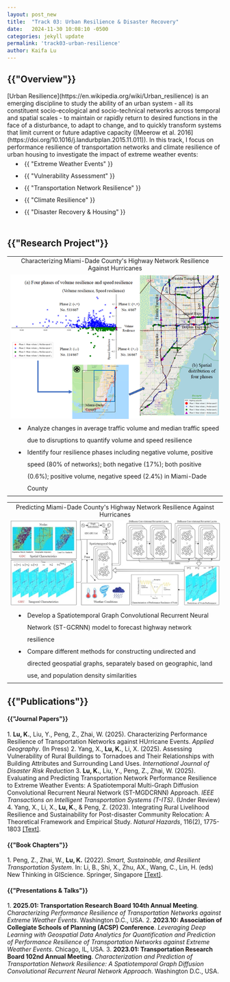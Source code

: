 ```yaml
---
layout: post_new
title:  "Track 03: Urban Resilience & Disaster Recovery"
date:   2024-11-30 10:08:10 -0500
categories: jekyll update
permalink: 'track03-urban-resilience'
author: Kaifa Lu
---
```


<h2>{{"Overview"}}</h2>
<style>
      li {
        padding-left: 40px;
        line-height: 2;
        text-indent: -20px;
      }
    </style>
[Urban Resilience](https://en.wikipedia.org/wiki/Urban_resilience) is an emerging discipline to study the ability of an urban system - all its constituent socio-ecological and socio-technical networks across temporal and spatial scales - to maintain or rapidly return to desired functions in the face of a disturbance, to adapt to change, and to quickly transform systems that limit current or future adaptive capacity ([Meerow et al. 2016](https://doi.org/10.1016/j.landurbplan.2015.11.011)). In this track, I focus on performance resilience of transportation networks and climate resilience of urban housing to investigate the impact of extreme weather events:
<li>{{ "Extreme Weather Events" }}</li>
<li>{{ "Vulnerability Assessment" }}</li>
<li>{{ "Transportation Network Resilience" }}</li>
<li>{{ "Climate Resilience" }}</li>
<li>{{ "Disaster Recovery & Housing" }}</li>
<br>
<h2>{{"Research Project"}}</h2>
<table style="margin-left: auto; margin-right: auto;">
  <tr style="text-align: center;">
    <td>Characterizing Miami-Dade County's Highway Network Resilience Against Hurricanes</td>
  </tr>
  <tr style="text-align: center;">
    <td><img src="assets/Track 03_Project01.png"></td>
  </tr>
  <tr style="text-align: left;">
    <td>
      <li>Analyze changes in average traffic volume and median traffic speed due to disruptions to quantify volume and speed resilience</li>
      <li>Identify four resilience phases including negative volume, positive speed (80% of networks); both negative (17%); both positive (0.6%); positive volume, negative speed (2.4%) in Miami-Dade County</li>
    </td>
  </tr>
 </table>
 <table style="margin-left: auto; margin-right: auto;">
 <tr style="text-align: center;">
    <td>Predicting Miami-Dade County's Highway Network Resilience Against Hurricanes</td>
  </tr>
  <tr style="text-align: center;">
    <td><img src="assets/Track 03_Project02.jpg"></td>
  </tr>
  <tr style="text-align: left;">
     <td>
       <li>Develop a Spatiotemporal Graph Convolutional Recurrent Neural Network (ST-GCRNN) model to forecast highway network resilience</li>
       <li>Compare different methods for constructing undirected and directed geospatial graphs, separately based on geographic, land use, and population density similarities</li>
     </td>
  </tr>
 </table>
<h2>{{"Publications"}}</h2>
<h4>{{"Journal Papers"}}</h4>
1. <b>Lu, K.</b>, Liu, Y., Peng, Z., Zhai, W. (2025). Characterizing Performance Resilience of Transportation Networks against HUrricane Events. <em>Applied Geography</em>. (In Press)
2. Yang, X., <b>Lu, K.</b>, Li, X. (2025). Assessing Vulnerability of Rural Buildings to Tornadoes and Their Relationships with Building Attributes and Surrounding Land Uses. <em>International Journal of Disaster Risk Reduction</em>
3. <b>Lu, K.</b>, Liu, Y., Peng, Z., Zhai, W. (2025). Evaluating and Predicting Transportation Network Performance Resilience to Extreme Weather Events: A Spatiotemporal Multi-Graph Diffusion Convolutional Recurrent Neural Network (ST-MGDCRNN) Approach. <em>IEEE Transactions on Intelligent Transportation Systems (T-ITS)</em>. (Under Review)
4. Yang, X., Li, X., <b>Lu, K.</b>, & Peng, Z. (2023). Integrating Rural Livelihood Resilience and Sustainability for Post-disaster Community Relocation: A Theoretical Framework and Empirical Study. <em>Natural Hazards</em>, 116(2), 1775-1803 <a href="https://doi.org/10.1007/s11069-022-05739-4">[Text]</a>.
<br>
<h4>{{"Book Chapters"}}</h4>
1. Peng, Z., Zhai, W., <b>Lu, K.</b> (2022). <em>Smart, Sustainable, and Resilient Transportation System</em>. In: Li, B., Shi, X., Zhu, AX., Wang, C., Lin, H. (eds) New Thinking in GIScience. Springer, Singapore <a href="https://doi.org/10.1007/978-981-19-3816-0_34">[Text]</a>.
<br>
<h4>{{"Presentations & Talks"}}</h4>
1. <b>2025.01: Transportation Research Board 104th Annual Meeting</b>. <em>Characterizing Performance Resilience of Transportation Networks against Extreme Weather Events</em>. Washington D.C., USA.
2. <b>2023.10: Association of Collegiate Schools of Planning (ACSP) Conference</b>. <em>Leveraging Deep Learning with Geospatial Data Analytics for Quantification and Prediction of Performance Resilience of Transportation Networks against Extreme Weather Events</em>. Chicago, IL, USA.
3. <b>2023.01: Transportation Research Board 102nd Annual Meeting</b>. <em>Characterization and Prediction of Transportation Network Resilience: A Spatiotemporal Graph Diffusion Convolutional Recurrent Neural Network Approach</em>. Washington D.C., USA.
<br>
